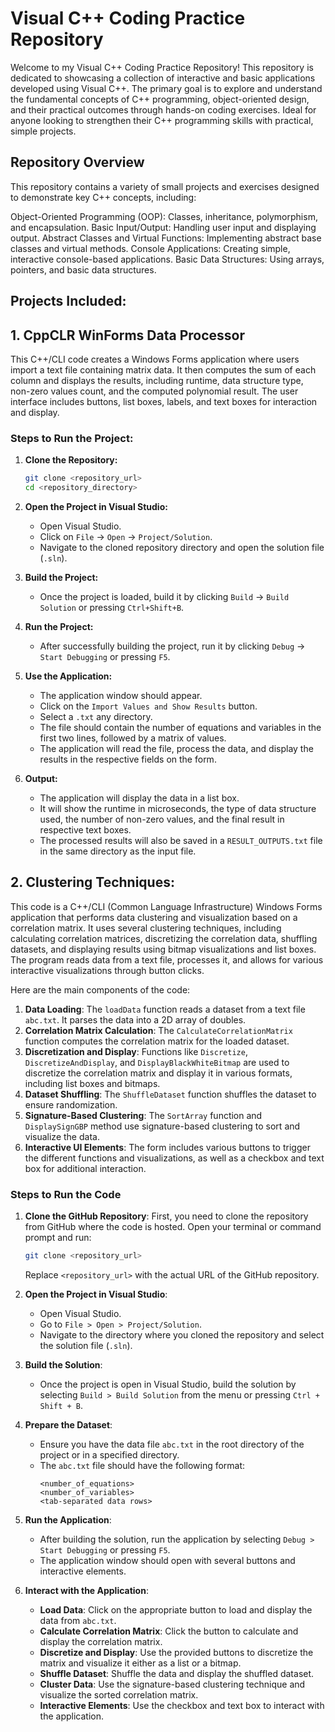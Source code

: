 # Visual C++ Coding Practice Repository
Welcome to my Visual C++ Coding Practice Repository! This repository is dedicated to showcasing a collection of interactive and basic applications developed using Visual C++. The primary goal is to explore and understand the fundamental concepts of C++ programming, object-oriented design, and their practical outcomes through hands-on coding exercises. Ideal for anyone looking to strengthen their C++ programming skills with practical, simple projects.

## Repository Overview
This repository contains a variety of small projects and exercises designed to demonstrate key C++ concepts, including:

Object-Oriented Programming (OOP): Classes, inheritance, polymorphism, and encapsulation.
Basic Input/Output: Handling user input and displaying output.
Abstract Classes and Virtual Functions: Implementing abstract base classes and virtual methods.
Console Applications: Creating simple, interactive console-based applications.
Basic Data Structures: Using arrays, pointers, and basic data structures.

## Projects Included:
## 1. CppCLR WinForms Data Processor

This C++/CLI code creates a Windows Forms application where users import a text file containing matrix data. It then computes the sum of each column and displays the results, including runtime, data structure type, non-zero values count, and the computed polynomial result. The user interface includes buttons, list boxes, labels, and text boxes for interaction and display.

### Steps to Run the Project:

1. **Clone the Repository:**
   ```sh
   git clone <repository_url>
   cd <repository_directory>
   ```

2. **Open the Project in Visual Studio:**
   - Open Visual Studio.
   - Click on `File` -> `Open` -> `Project/Solution`.
   - Navigate to the cloned repository directory and open the solution file (`.sln`).

3. **Build the Project:**
   - Once the project is loaded, build it by clicking `Build` -> `Build Solution` or pressing `Ctrl+Shift+B`.

4. **Run the Project:**
   - After successfully building the project, run it by clicking `Debug` -> `Start Debugging` or pressing `F5`.

5. **Use the Application:**
   - The application window should appear.
   - Click on the `Import Values and Show Results` button.
   - Select a `.txt` any directory.
   - The file should contain the number of equations and variables in the first two lines, followed by a matrix of values.
   - The application will read the file, process the data, and display the results in the respective fields on the form.

6. **Output:**
   - The application will display the data in a list box.
   - It will show the runtime in microseconds, the type of data structure used, the number of non-zero values, and the final result in respective text boxes.
   - The processed results will also be saved in a `RESULT_OUTPUTS.txt` file in the same directory as the input file.

## 2. Clustering Techniques:

This code is a C++/CLI (Common Language Infrastructure) Windows Forms application that performs data clustering and visualization based on a correlation matrix. It uses several clustering techniques, including calculating correlation matrices, discretizing the correlation data, shuffling datasets, and displaying results using bitmap visualizations and list boxes. The program reads data from a text file, processes it, and allows for various interactive visualizations through button clicks.

Here are the main components of the code:

1. **Data Loading**: The `loadData` function reads a dataset from a text file `abc.txt`. It parses the data into a 2D array of doubles.
2. **Correlation Matrix Calculation**: The `CalculateCorrelationMatrix` function computes the correlation matrix for the loaded dataset.
3. **Discretization and Display**: Functions like `Discretize`, `DiscretizeAndDisplay`, and `DisplayBlackWhiteBitmap` are used to discretize the correlation matrix and display it in various formats, including list boxes and bitmaps.
4. **Dataset Shuffling**: The `ShuffleDataset` function shuffles the dataset to ensure randomization.
5. **Signature-Based Clustering**: The `SortArray` function and `DisplaySignGBP` method use signature-based clustering to sort and visualize the data.
6. **Interactive UI Elements**: The form includes various buttons to trigger the different functions and visualizations, as well as a checkbox and text box for additional interaction.

### Steps to Run the Code

1. **Clone the GitHub Repository**: First, you need to clone the repository from GitHub where the code is hosted. Open your terminal or command prompt and run:
   ```sh
   git clone <repository_url>
   ```
   Replace `<repository_url>` with the actual URL of the GitHub repository.

2. **Open the Project in Visual Studio**:
   - Open Visual Studio.
   - Go to `File > Open > Project/Solution`.
   - Navigate to the directory where you cloned the repository and select the solution file (`.sln`).

3. **Build the Solution**:
   - Once the project is open in Visual Studio, build the solution by selecting `Build > Build Solution` from the menu or pressing `Ctrl + Shift + B`.

4. **Prepare the Dataset**:
   - Ensure you have the data file `abc.txt` in the root directory of the project or in a specified directory.
   - The `abc.txt` file should have the following format:
     ```
     <number_of_equations>
     <number_of_variables>
     <tab-separated data rows>
     ```

5. **Run the Application**:
   - After building the solution, run the application by selecting `Debug > Start Debugging` or pressing `F5`.
   - The application window should open with several buttons and interactive elements.

6. **Interact with the Application**:
   - **Load Data**: Click on the appropriate button to load and display the data from `abc.txt`.
   - **Calculate Correlation Matrix**: Click the button to calculate and display the correlation matrix.
   - **Discretize and Display**: Use the provided buttons to discretize the matrix and visualize it either as a list or a bitmap.
   - **Shuffle Dataset**: Shuffle the data and display the shuffled dataset.
   - **Cluster Data**: Use the signature-based clustering technique and visualize the sorted correlation matrix.
   - **Interactive Elements**: Use the checkbox and text box to interact with the application.
